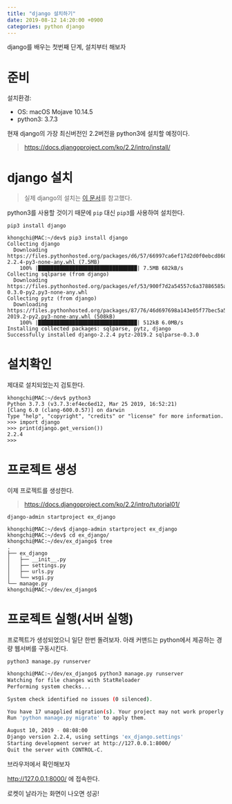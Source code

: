 ```yaml
---
title: "django 설치하기"
date: 2019-08-12 14:20:00 +0900
categories: python django
---
```

django를 배우는 첫번째 단계, 설치부터 해보자

# 준비

설치환경:
- OS: macOS Mojave 10.14.5
- python3: 3.7.3

현재 django의 가장 최신버전인 2.2버전을 python3에 설치할 예정이다.

> https://docs.djangoproject.com/ko/2.2/intro/install/


# django 설치

> 실제 django의 설치는 [이 문서](https://docs.djangoproject.com/ko/2.2/topics/install/#install-the-django-code)를 참고했다.

python3를 사용할 것이기 때문에 `pip` 대신 `pip3`를 사용하여 설치한다.

`pip3 install django`

```
khongchi@MAC:~/dev$ pip3 install django
Collecting django
  Downloading https://files.pythonhosted.org/packages/d6/57/66997ca6ef17d2d0f0ebcd860bc6778095ffee04077ca8985928175da358/Django-2.2.4-py3-none-any.whl (7.5MB)
    100% |████████████████████████████████| 7.5MB 682kB/s
Collecting sqlparse (from django)
  Downloading https://files.pythonhosted.org/packages/ef/53/900f7d2a54557c6a37886585a91336520e5539e3ae2423ff1102daf4f3a7/sqlparse-0.3.0-py2.py3-none-any.whl
Collecting pytz (from django)
  Downloading https://files.pythonhosted.org/packages/87/76/46d697698a143e05f77bec5a526bf4e56a0be61d63425b68f4ba553b51f2/pytz-2019.2-py2.py3-none-any.whl (508kB)
    100% |████████████████████████████████| 512kB 6.0MB/s
Installing collected packages: sqlparse, pytz, django
Successfully installed django-2.2.4 pytz-2019.2 sqlparse-0.3.0
```

# 설치확인 

제대로 설치되었는지 검토한다.

```
khongchi@MAC:~/dev$ python3
Python 3.7.3 (v3.7.3:ef4ec6ed12, Mar 25 2019, 16:52:21)
[Clang 6.0 (clang-600.0.57)] on darwin
Type "help", "copyright", "credits" or "license" for more information.
>>> import django
>>> print(django.get_version())
2.2.4
>>>
```

# 프로젝트 생성

이제 프로젝트를 생성한다.

> https://docs.djangoproject.com/ko/2.2/intro/tutorial01/

`django-admin startproject ex_django`

```
khongchi@MAC:~/dev$ django-admin startproject ex_django
khongchi@MAC:~/dev$ cd ex_django/
khongchi@MAC:~/dev/ex_django$ tree
.
├── ex_django
│   ├── __init__.py
│   ├── settings.py
│   ├── urls.py
│   └── wsgi.py
└── manage.py
khongchi@MAC:~/dev/ex_django$
```

# 프로젝트 실행(서버 실행)
프로젝트가 생성되었으니 일단 한번 돌려보자. 아래 커맨드는 python에서 제공하는 경량 웹서버를 구동시킨다.

`python3 manage.py runserver`

```sh
khongchi@MAC:~/dev/ex_django$ python3 manage.py runserver
Watching for file changes with StatReloader
Performing system checks...

System check identified no issues (0 silenced).

You have 17 unapplied migration(s). Your project may not work properly until you apply the migrations for app(s): admin, auth, contenttypes, sessions.
Run 'python manage.py migrate' to apply them.

August 10, 2019 - 08:08:00
Django version 2.2.4, using settings 'ex_django.settings'
Starting development server at http://127.0.0.1:8000/
Quit the server with CONTROL-C.
```

브라우저에서 확인해보자

http://127.0.0.1:8000/ 에 접속한다.

로켓이 날라가는 화면이 나오면 성공!



